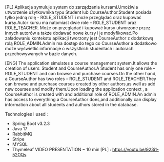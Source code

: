  

[PL] Aplikacja symuluje system do zarządzania kursami.Umożlwia utworzenie użytkownika typu Student lub CourseAuthor.Student posiada tylko jedną rolę - ROLE_STUDENT i może przeglądać oraz kupować kursy.Autor kursu ma natomiast dwie role – ROLE_STUDENT oraz ROLE_TEACHER. Może on przeglądać i kupować kursy utworzone przez innych autorów a także dodawać nowe kursy i je modyfikować.Po załadowaniu kontekstu aplikacji  tworzony jest CourseAuthor z dodatkową rolą ROLE_ADMIN.Admin ma dostęp do tego co CourseAuthor a dodatkowo może wyświetlić informacje o wszystkich studentach i autorach przechowywanych w bazie danych. 

 

[ENG] The application simulates a course management system.It allows the creation of users: Student and CourseAuthor.A Student has only one role – ROLE_STUDENT and can browse and purchase courses.On the other hand, a CourseAuthor has two roles – ROLE_STUDENT and ROLE_TEACHER.They can browse and purchase courses created by other authors,as well as add new courses and modify them.Upon loading the application context , a CourseAuthor is created with and additional role of ROLE_ADMIN.An admin has access to everything a CourseAuthor does,and additionally can display information about all students and authors stored in the database. 

Technologies I used : 
* Spring Boot v3.2.3 
* Java 17 
* RabbitMQ 
* Stripe 
* MYSQL 
* Thymeleaf 
VIDEO PRESENTATION ~ 10 min [PL] : https://youtu.be/923i1-52OQs
